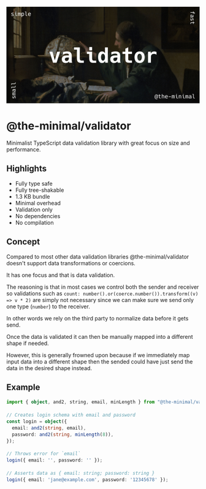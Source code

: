 ![Validator image](https://github.com/the-minimal/validator/blob/main/docs/the-minimal-validator.jpg?raw=true)

# @the-minimal/validator

Minimalist TypeScript data validation library with great focus on size and performance.

## Highlights

- Fully type safe
- Fully tree-shakable
- 1.3 KB bundle
- Minimal overhead
- Validation only
- No dependencies
- No compilation

## Concept

Compared to most other data validation libraries @the-minimal/validator doesn't support data transformations or coercions.

It has one focus and that is data validation.

The reasoning is that in most cases we control both the sender and receiver so validations such as `count: number().or(coerce.number()).transform((v) => v * 2)` are simply not necessary since we can make sure we send only one type (`number`) to the receiver.

In other words we rely on the third party to normalize data before it gets send.

Once the data is validated it can then be manually mapped into a different shape if needed.

However, this is generally frowned upon because if we immediately map input data into a different shape then the sended could have just send the data in the desired shape instead.

## Example

```ts
import { object, and2, string, email, minLength } from "@the-minimal/validator"; // 350 bytes

// Creates login schema with email and password
const login = object({
  email: and2(string, email),
  password: and2(string, minLength(8)),
});

// Throws error for `email`
login({ email: '', password: '' });

// Asserts data as { email: string; password: string }
login({ email: 'jane@example.com', password: '12345678' });
```
